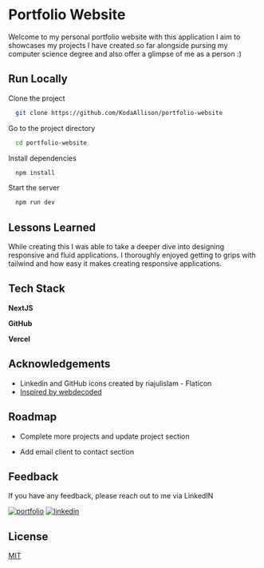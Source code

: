 
# Portfolio Website

Welcome to my personal portfolio website with this application I aim to showcases my projects I have created so far alongside pursing my computer science degree and also offer a glimpse of me as a person :) 

## Run Locally

Clone the project

```bash
  git clone https://github.com/KodaAllison/portfolio-website
```

Go to the project directory

```bash
  cd portfolio-website
```

Install dependencies

```bash
  npm install
```

Start the server

```bash
  npm run dev
```


## Lessons Learned

While creating this I was able to take a deeper dive into designing responsive and fluid applications. I thoroughly enjoyed getting to grips with tailwind and how easy it makes creating responsive applications. 

## Tech Stack

**NextJS** 

**GitHub**

**Vercel**
## Acknowledgements

 - Linkedin and GitHub icons created by riajulislam - Flaticon
 - [Inspired by webdecoded](https://www.youtube.com/watch?v=Kb1f5bvF6f4s)



## Roadmap

- Complete more projects and update project section

- Add email client to contact section


## Feedback

If you have any feedback, please reach out to me via LinkedIN 


[![portfolio](https://img.shields.io/badge/my_portfolio-000?style=for-the-badge&logo=ko-fi&logoColor=white)](https://koda-allison-portfolio.vercel.app/)
[![linkedin](https://img.shields.io/badge/linkedin-0A66C2?style=for-the-badge&logo=linkedin&logoColor=white)](https://www.linkedin.com/in/koda-allison)



## License

[MIT](https://choosealicense.com/licenses/mit/)

